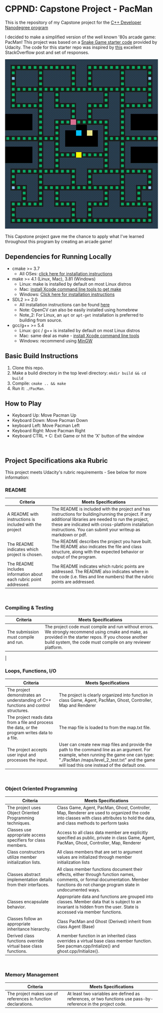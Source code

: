 # CPPND: Capstone Project - PacMan

This is the repository of my Capstone project for the [C++ Developer Nanodegree program](https://www.udacity.com/course/c-plus-plus-nanodegree--nd213)

I decided to make a simplified version of the well known '80s arcade game: PacMan! This project was based on a [Snake Game starter code](https://github.com/udacity/CppND-Capstone-Snake-Game) provided by Udacity. The code for this starter repo was inspired by [this](https://codereview.stackexchange.com/questions/212296/snake-game-in-c-with-sdl) excellent StackOverflow post and set of responses.

<img src="pacman.gif"/>

This Capstone project gave me the chance to apply what I've learned throughout this program by creating an arcade game!

## Dependencies for Running Locally
* cmake >= 3.7
  * All OSes: [click here for installation instructions](https://cmake.org/install/)
* make >= 4.1 (Linux, Mac), 3.81 (Windows)
  * Linux: make is installed by default on most Linux distros
  * Mac: [install Xcode command line tools to get make](https://developer.apple.com/xcode/features/)
  * Windows: [Click here for installation instructions](http://gnuwin32.sourceforge.net/packages/make.htm)
* SDL2 >= 2.0
  * All installation instructions can be found [here](https://wiki.libsdl.org/Installation)
  * Note: OpenCV can also be easily installed using homebrew
  * Note_2: For Linux, an `apt` or `apt-get` installation is preferred to building from source.
* gcc/g++ >= 5.4
  * Linux: gcc / g++ is installed by default on most Linux distros
  * Mac: same deal as make - [install Xcode command line tools](https://developer.apple.com/xcode/features/)
  * Windows: recommend using [MinGW](http://www.mingw.org/)

## Basic Build Instructions

1. Clone this repo.
2. Make a build directory in the top level directory: `mkdir build && cd build`
3. Compile: `cmake .. && make`
4. Run it: `./PacMan`.

## How to Play
- Keyboard Up: Move Pacman Up
- Keyboard Down: Move Pacman Down
- keyboard Left: Move Pacman Left
- Keyboard Right: Move Pacman Right
- Keyboard CTRL + C: Exit Game or hit the 'X' button of the window

<br/>

## Project Specifications aka Rubric
This project meets Udacity's rubric requirements - See below for more information:


### README
| Criteria | Meets Specifications |
| -------- | -------------------- |
| A README with instructions is included with the project | The README is included with the project and has instructions for building/running the project. If any additional libraries are needed to run the project, these are indicated with cross-platform installation instructions. You can submit your writeup as markdown or pdf. |
| The README indicates which project is chosen.| The README describes the project you have built. The README also indicates the file and class structure, along with the expected behavior or output of the program. |
| The README includes information about each rubric point addressed. | The README indicates which rubric points are addressed. The README also indicates where in the code (i.e. files and line numbers) that the rubric points are addressed. |
<br/>

### Compiling & Testing
| Criteria | Meets Specifications |
| -------- | -------------------- |
| The submission must compile and run. | The project code must compile and run without errors. We strongly recommend using cmake and make, as provided in the starter repos. If you choose another build system, the code must compile on any reviewer platform. |
|
<br/>

### Loops, Functions, I/O
| Criteria | Meets Specifications |
| -------- | -------------------- |
| The project demonstrates an understanding of C++ functions and control structures. | The project is clearly organized into function in class Game, Agent, PacMan, Ghost, Controller, Map and Renderer |
| The project reads data from a file and process the data, or the program writes data to a file. | The map file is loaded to from the map.txt file. |
| The project accepts user input and processes the input. | User can create new map files and provide the path to the command line as an argument. For example, when running the game one can type: "./PacMan /maps/level_2_test.txt" and the game will load this one instead of the default one. |

<br/>

### Object Oriented Programming
| Criteria | Meets Specifications |
| -------- | -------------------- |
| The project uses Object Oriented Programming techniques. | Class Game, Agent, PacMan, Ghost, Controller, Map, Renderer are used to organized the code into classes with class attributes to hold the data, and class methods to perform tasks|
| Classes use appropriate access specifiers for class members. | Access to all class data member are explicitly specified as public, private in class Game, Agent, PacMan, Ghost, Controller, Map, Renderer |
| Class constructors utilize member initialization lists. | All class members that are set to argument values are initialized through member initialization lists |
| Classes abstract implementation details from their interfaces.| All class member functions document their effects, either through function names, comments, or formal documentation. Member functions do not change program state in undocumented ways. |
| Classes encapsulate behavior. | Appropriate data and functions are grouped into classes. Member data that is subject to an invariant is hidden from the user. State is accessed via member functions.
| Classes follow an appropriate inheritance hierarchy. | Class PacMan and Ghost (Derived) inherit from class Agent (Base) |
| Derived class functions override virtual base class functions.| A member function in an inherited class overrides a virtual base class member function. See pacman.cpp/Intialize() and ghost.cpp/Initialize().|

<br/>

### Memory Management

| Criteria | Meets Specifications |
| -------- | -------------------- |
|The project makes use of references in function declarations.| At least two variables are defined as references, or two functions use pass-by-reference in the project code.|